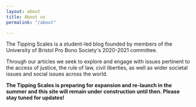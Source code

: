 ```yaml
---
layout: about
title: About us
permalink: "/about"

---
```

The Tipping Scales is a student-led blog founded by members of the University of Bristol Pro Bono Society's 2020-2021 committee. 

Through our articles we seek to explore and engage with issues pertinent to the access of justice, the rule of law, civil liberties, as well as wider societal issues and social issues across the world.

**The Tipping Scales is preparing for expansion and re-launch in the summer and this site will remain under construction until then. Please stay tuned for updates!**